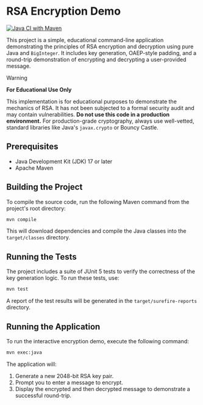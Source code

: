 # RSA Encryption Demo

[![Java CI with Maven](https://github.com/tonykennah/tk-encrypt/actions/workflows/maven.yml/badge.svg)](https://github.com/tonykennah/tk-encrypt/actions/workflows/maven.yml)

This project is a simple, educational command-line application demonstrating the principles of RSA encryption and decryption using pure Java and `BigInteger`. It includes key generation, OAEP-style padding, and a round-trip demonstration of encrypting and decrypting a user-provided message.

> [!WARNING]
> **For Educational Use Only**
>
> This implementation is for educational purposes to demonstrate the mechanics of RSA. It has not been subjected to a formal security audit and may contain vulnerabilities. **Do not use this code in a production environment.**
> For production-grade cryptography, always use well-vetted, standard libraries like Java's `javax.crypto` or Bouncy Castle.

## Prerequisites

*   Java Development Kit (JDK) 17 or later
*   Apache Maven

## Building the Project

To compile the source code, run the following Maven command from the project's root directory:

```sh
mvn compile
```

This will download dependencies and compile the Java classes into the `target/classes` directory.

## Running the Tests

The project includes a suite of JUnit 5 tests to verify the correctness of the key generation logic. To run these tests, use:

```sh
mvn test
```

A report of the test results will be generated in the `target/surefire-reports` directory.

## Running the Application

To run the interactive encryption demo, execute the following command:

```sh
mvn exec:java
```

The application will:
1.  Generate a new 2048-bit RSA key pair.
2.  Prompt you to enter a message to encrypt.
3.  Display the encrypted and then decrypted message to demonstrate a successful round-trip.